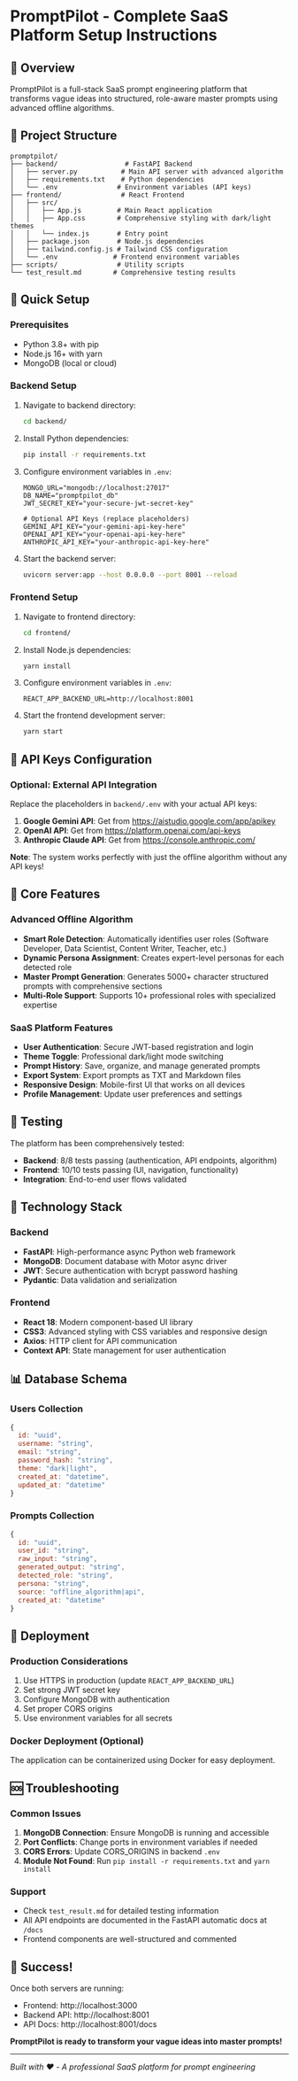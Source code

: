 # PromptPilot - Complete SaaS Platform Setup Instructions

## 🎯 Overview
PromptPilot is a full-stack SaaS prompt engineering platform that transforms vague ideas into structured, role-aware master prompts using advanced offline algorithms.

## 📁 Project Structure
```
promptpilot/
├── backend/                 # FastAPI Backend
│   ├── server.py           # Main API server with advanced algorithm
│   ├── requirements.txt    # Python dependencies
│   └── .env               # Environment variables (API keys)
├── frontend/               # React Frontend
│   ├── src/
│   │   ├── App.js         # Main React application
│   │   ├── App.css        # Comprehensive styling with dark/light themes
│   │   └── index.js       # Entry point
│   ├── package.json       # Node.js dependencies
│   ├── tailwind.config.js # Tailwind CSS configuration
│   └── .env              # Frontend environment variables
├── scripts/               # Utility scripts
└── test_result.md        # Comprehensive testing results
```

## 🚀 Quick Setup

### Prerequisites
- Python 3.8+ with pip
- Node.js 16+ with yarn
- MongoDB (local or cloud)

### Backend Setup
1. Navigate to backend directory:
   ```bash
   cd backend/
   ```

2. Install Python dependencies:
   ```bash
   pip install -r requirements.txt
   ```

3. Configure environment variables in `.env`:
   ```env
   MONGO_URL="mongodb://localhost:27017"
   DB_NAME="promptpilot_db"
   JWT_SECRET_KEY="your-secure-jwt-secret-key"
   
   # Optional API Keys (replace placeholders)
   GEMINI_API_KEY="your-gemini-api-key-here"
   OPENAI_API_KEY="your-openai-api-key-here"
   ANTHROPIC_API_KEY="your-anthropic-api-key-here"
   ```

4. Start the backend server:
   ```bash
   uvicorn server:app --host 0.0.0.0 --port 8001 --reload
   ```

### Frontend Setup
1. Navigate to frontend directory:
   ```bash
   cd frontend/
   ```

2. Install Node.js dependencies:
   ```bash
   yarn install
   ```

3. Configure environment variables in `.env`:
   ```env
   REACT_APP_BACKEND_URL=http://localhost:8001
   ```

4. Start the frontend development server:
   ```bash
   yarn start
   ```

## 🔑 API Keys Configuration

### Optional: External API Integration
Replace the placeholders in `backend/.env` with your actual API keys:

1. **Google Gemini API**: Get from https://aistudio.google.com/app/apikey
2. **OpenAI API**: Get from https://platform.openai.com/api-keys
3. **Anthropic Claude API**: Get from https://console.anthropic.com/

**Note**: The system works perfectly with just the offline algorithm without any API keys!

## 🧠 Core Features

### Advanced Offline Algorithm
- **Smart Role Detection**: Automatically identifies user roles (Software Developer, Data Scientist, Content Writer, Teacher, etc.)
- **Dynamic Persona Assignment**: Creates expert-level personas for each detected role
- **Master Prompt Generation**: Generates 5000+ character structured prompts with comprehensive sections
- **Multi-Role Support**: Supports 10+ professional roles with specialized expertise

### SaaS Platform Features
- **User Authentication**: Secure JWT-based registration and login
- **Theme Toggle**: Professional dark/light mode switching
- **Prompt History**: Save, organize, and manage generated prompts
- **Export System**: Export prompts as TXT and Markdown files
- **Responsive Design**: Mobile-first UI that works on all devices
- **Profile Management**: Update user preferences and settings

## 🧪 Testing

The platform has been comprehensively tested:
- **Backend**: 8/8 tests passing (authentication, API endpoints, algorithm)
- **Frontend**: 10/10 tests passing (UI, navigation, functionality)
- **Integration**: End-to-end user flows validated

## 🔧 Technology Stack

### Backend
- **FastAPI**: High-performance async Python web framework
- **MongoDB**: Document database with Motor async driver
- **JWT**: Secure authentication with bcrypt password hashing
- **Pydantic**: Data validation and serialization

### Frontend  
- **React 18**: Modern component-based UI library
- **CSS3**: Advanced styling with CSS variables and responsive design
- **Axios**: HTTP client for API communication
- **Context API**: State management for user authentication

## 📊 Database Schema

### Users Collection
```javascript
{
  id: "uuid",
  username: "string",
  email: "string", 
  password_hash: "string",
  theme: "dark|light",
  created_at: "datetime",
  updated_at: "datetime"
}
```

### Prompts Collection
```javascript
{
  id: "uuid",
  user_id: "string",
  raw_input: "string",
  generated_output: "string",
  detected_role: "string",
  persona: "string", 
  source: "offline_algorithm|api",
  created_at: "datetime"
}
```

## 🚀 Deployment

### Production Considerations
1. Use HTTPS in production (update `REACT_APP_BACKEND_URL`)
2. Set strong JWT secret key
3. Configure MongoDB with authentication
4. Set proper CORS origins
5. Use environment variables for all secrets

### Docker Deployment (Optional)
The application can be containerized using Docker for easy deployment.

## 🆘 Troubleshooting

### Common Issues
1. **MongoDB Connection**: Ensure MongoDB is running and accessible
2. **Port Conflicts**: Change ports in environment variables if needed
3. **CORS Errors**: Update CORS_ORIGINS in backend `.env`
4. **Module Not Found**: Run `pip install -r requirements.txt` and `yarn install`

### Support
- Check `test_result.md` for detailed testing information
- All API endpoints are documented in the FastAPI automatic docs at `/docs`
- Frontend components are well-structured and commented

## 🎉 Success!

Once both servers are running:
- Frontend: http://localhost:3000
- Backend API: http://localhost:8001
- API Docs: http://localhost:8001/docs

**PromptPilot is ready to transform your vague ideas into master prompts!**

---

*Built with ❤️ - A professional SaaS platform for prompt engineering*